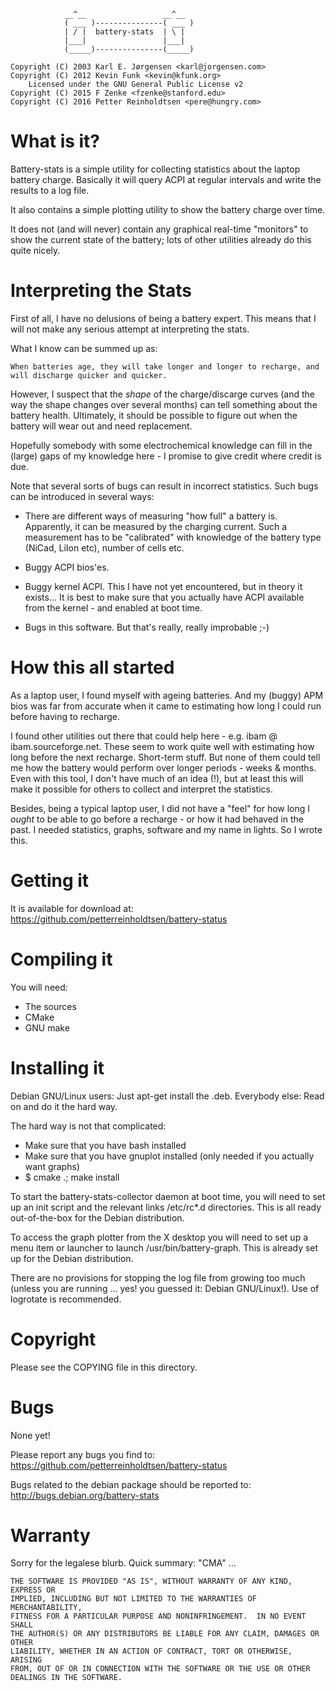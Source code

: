 
                __^__                 __^__
                ( ___ )---------------( ___ )
                | / |  battery-stats  | \ |
                |___|                 |___|
                (_____)---------------(_____)

    Copyright (C) 2003 Karl E. Jørgensen <karl@jorgensen.com>
    Copyright (C) 2012 Kevin Funk <kevin@kfunk.org>
        Licensed under the GNU General Public License v2
    Copyright (C) 2015 F Zenke <fzenke@stanford.edu>
    Copyright (C) 2016 Petter Reinholdtsen <pere@hungry.com>


What is it?
===========
Battery-stats is a simple utility for collecting statistics about the
laptop battery charge.  Basically it will query ACPI at regular intervals
and write the results to a log file.

It also contains a simple plotting utility to show the battery charge over
time.

It does not (and will never) contain any graphical real-time "monitors" to
show the current state of the battery; lots of other utilities already do
this quite nicely.


Interpreting the Stats
======================
First of all, I have no delusions of being a battery expert.  This means
that I will not make any serious attempt at interpreting the stats.

What I know can be summed up as:

    When batteries age, they will take longer and longer to recharge, and
    will discharge quicker and quicker.

However, I suspect that the *shape* of the charge/discarge curves (and
the way the shape changes over several months) can tell something about the
battery health.  Ultimately, it should be possible to figure out when the
battery will wear out and need replacement.

Hopefully somebody with some electrochemical knowledge can fill in the
(large) gaps of my knowledge here - I promise to give credit where credit
is due.

Note that several sorts of bugs can result in incorrect statistics.  Such
bugs can be introduced in several ways:

*   There are different ways of measuring "how full" a battery is.
    Apparently, it can be measured by the charging current.  Such a
    measurement has to be "calibrated" with knowledge of the battery
    type (NiCad, LiIon etc), number of cells etc.

*   Buggy ACPI bios'es.

*   Buggy kernel ACPI.  This I have not yet encountered, but in theory
    it exists...   It is best to make sure that you actually have ACPI
    available from the kernel - and enabled at boot time.

*   Bugs in this software.  But that's really, really improbable ;-)


How this all started
====================
As a laptop user, I found myself with ageing batteries.  And my (buggy) APM
bios was far from accurate when it came to estimating how long I could run
before having to recharge.

I found other utilities out there that could help here - e.g.  ibam @
ibam.sourceforge.net.  These seem to work quite well with estimating how
long before the next recharge.  Short-term stuff.  But none of them could
tell me how the battery would perform over longer periods - weeks & months.
Even with this tool, I don't have much of an idea (!), but at least this
will make it possible for others to collect and interpret the statistics.

Besides, being a typical laptop user, I did not have a "feel" for how long
I *ought* to be able to go before a recharge - or how it had behaved in the
past.  I needed statistics, graphs, software and my name in lights.  So I
wrote this.


Getting it
==========
It is available for download at:
    https://github.com/petterreinholdtsen/battery-status

Compiling it
============
You will need:

* The sources
* CMake
* GNU make

Installing it
=============
Debian GNU/Linux users:  Just apt-get install the .deb.
Everybody else: Read on and do it the hard way.

The hard way is not that complicated:
-	Make sure that you have bash installed
-	Make sure that you have gnuplot installed (only needed if you
	actually want graphs)
-	$ cmake .; make install

To start the battery-stats-collector daemon at boot time, you will need to
set up an init script and the relevant links /etc/rc*.d directories.  This
is all ready out-of-the-box for the Debian distribution.

To access the graph plotter from the X desktop you will need to set up a
menu item or launcher to launch /usr/bin/battery-graph.  This is already
set up for the Debian distribution.

There are no provisions for stopping the log file from growing too much
(unless you are running ... yes! you guessed it: Debian GNU/Linux!).  Use
of logrotate is recommended.


Copyright
=========
Please see the COPYING file in this directory.


Bugs
====
None yet!

Please report any bugs you find to:
    https://github.com/petterreinholdtsen/battery-status

Bugs related to the debian package should be reported to:
    http://bugs.debian.org/battery-stats

Warranty
========
Sorry for the legalese blurb. Quick summary: "CMA" ...

    THE SOFTWARE IS PROVIDED "AS IS", WITHOUT WARRANTY OF ANY KIND, EXPRESS OR
    IMPLIED, INCLUDING BUT NOT LIMITED TO THE WARRANTIES OF MERCHANTABILITY,
    FITNESS FOR A PARTICULAR PURPOSE AND NONINFRINGEMENT.  IN NO EVENT SHALL
    THE AUTHOR(S) OR ANY DISTRIBUTORS BE LIABLE FOR ANY CLAIM, DAMAGES OR OTHER
    LIABILITY, WHETHER IN AN ACTION OF CONTRACT, TORT OR OTHERWISE, ARISING
    FROM, OUT OF OR IN CONNECTION WITH THE SOFTWARE OR THE USE OR OTHER
    DEALINGS IN THE SOFTWARE.


<!-- vim:set textwidth=75 autoindent: -->
